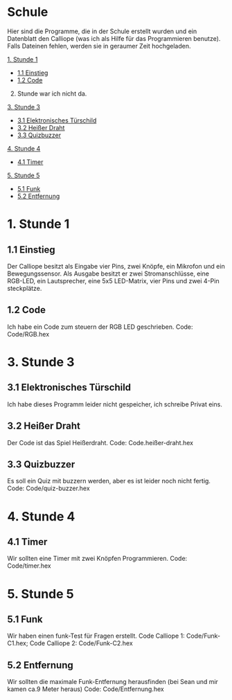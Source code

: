 # Schule

Hier sind die Programme, die in der Schule erstellt wurden und ein Datenblatt den Calliope (was ich als Hilfe für das Programmieren benutze). Falls Dateinen fehlen, werden sie in geraumer Zeit hochgeladen.

[1. Stunde 1](#1-stunde-1)
* [1.1 Einstieg](#11-einstieg)
* [1.2 Code](#12-code)

2. Stunde war ich nicht da.

[3. Stunde 3](#3-stunde-3)
* [3.1 Elektronisches Türschild](#31-elektronisches-türschild)
* [3.2 Heißer Draht](#32-heißer-draht)
* [3.3 Quizbuzzer](#33-quizbuzzer)

[4. Stunde 4](#4-stunde-4)
* [4.1 Timer](#41-timer)

[5. Stunde 5](#5-stunde-5)
* [5.1 Funk](#51-funk)
* [5.2 Entfernung](#52-entfernung)

# 1. Stunde 1
## 1.1 Einstieg
Der Calliope besitzt als Eingabe vier Pins, zwei Knöpfe, ein Mikrofon und ein Bewegungssensor. Als Ausgabe besitzt er zwei Stromanschlüsse, eine RGB-LED, ein Lautsprecher, eine 5x5 LED-Matrix, vier Pins und zwei 4-Pin steckplätze.

## 1.2 Code
Ich habe ein Code zum steuern der RGB LED geschrieben. Code: Code/RGB.hex

# 3. Stunde 3
## 3.1 Elektronisches Türschild
Ich habe dieses Programm leider nicht gespeicher, ich schreibe Privat eins.

## 3.2 Heißer Draht
Der Code ist das Spiel Heißerdraht. Code: Code.heißer-draht.hex

## 3.3 Quizbuzzer
Es soll ein Quiz mit buzzern werden, aber es ist leider noch nicht fertig. Code: Code/quiz-buzzer.hex

# 4. Stunde 4
## 4.1 Timer
Wir sollten eine Timer mit zwei Knöpfen Programmieren. Code: Code/timer.hex

# 5. Stunde 5
## 5.1 Funk
Wir haben einen funk-Test für Fragen erstellt.
Code Calliope 1: Code/Funk-C1.hex; 
Code Calliope 2: Code/Funk-C2.hex

## 5.2 Entfernung
Wir sollten die maximale Funk-Entfernung herausfinden (bei Sean und mir kamen ca.9 Meter heraus) Code: Code/Entfernung.hex

